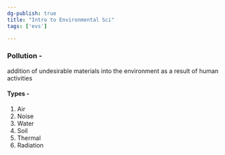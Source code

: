 ```yaml
---
dg-publish: true
title: "Intro to Environmental Sci"
tags: ['evs']

---
```


### Pollution - 
addition of undesirable materials into the environment as a result of human activities

#### Types - 
1. Air
2. Noise
3. Water
4. Soil
5. Thermal
6. Radiation 




